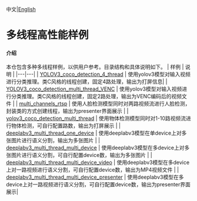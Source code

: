 中文|[English](README.md)

# 多线程高性能样例

#### 介绍
本仓包含多种多线程样例，以供用户参考。目录结构和具体说明如下。
| 样例  | 说明  |
|---|---|
| [YOLOV3_coco_detection_4_thread](./YOLOV3_coco_detection_4_thread)  | 使用yolov3模型对输入视频进行分类推理。类C风格的线程创建，固定4路处理，输出为打屏信息|
| [YOLOV3_coco_detection_multi_thread_VENC](./YOLOV3_coco_detection_multi_thread_VENC)  | 使用yolov3模型对输入视频进行分类推理。类C风格的线程创建，固定2路处理，输出为VENC编码后的视频文件 |
| [multi_channels_rtsp](./multi_channels_rtsp)  | 使用人脸检测模型同时对两路视频流进行人脸检测，封装类的方式创建线程，输出为presenter界面展示 |
| [yolov3_coco_detection_multi_thread](./yolov3_coco_detection_multi_thread)  | 使用物体检测模型同时对1-10路视频流进行物体检测，可自行配置路数，输出为打屏展示 |
| [deeplabv3_multi_thread_one_device](./deeplabv3_multi_thread_one_device)  | 使用deeplabv3模型在单device上对多张图片进行语义分割，输出为多张图片 |
| [deeplabv3_multi_thread_multi_device](./deeplabv3_multi_thread_multi_device)  | 使用deeplabv3模型在多device上对多张图片进行语义分割，可自行配置device数，输出为多张图片 |
| [deeplabv3_multi_thread_multi_device_video](./deeplabv3_multi_thread_multi_device_video)  | 使用deeplabv3模型在多device上对一路视频进行语义分割，可自行配置device数，输出为MP4视频文件 |
| [deeplabv3_multi_thread_multi_device_presenter](./deeplabv3_multi_thread_multi_device_presenter)  | 使用deeplabv3模型在多device上对一路视频进行语义分割，可自行配置device数，输出为presenter界面展示|